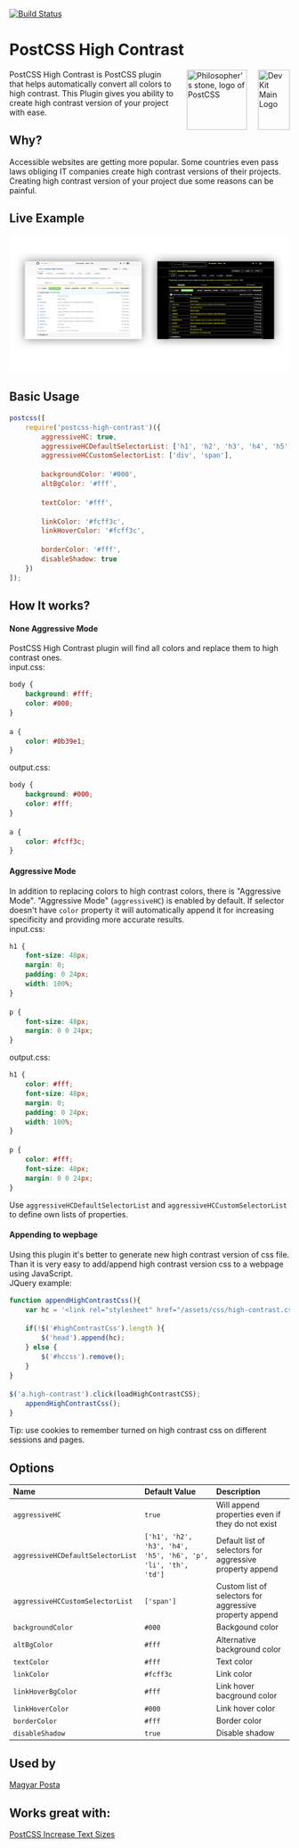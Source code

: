 [![Build Status](https://travis-ci.org/admdh/postcss-increase-text-sizes.svg?branch=master)](https://travis-ci.org/admdh/postcss-increase-text-sizes)
# PostCSS High Contrast
<img align="right" width="57" height="108" title="Dev Kit Main Logo" src="http://adm-designhouse.com/dev-kit-logo.png">

<img align="right" width="108" height="108" title="Philosopher’s stone, logo of PostCSS" src="http://postcss.github.io/postcss/logo.svg" hspace="20">
PostCSS High Contrast is PostCSS plugin that helps automatically convert all colors to high contrast. This Plugin gives you ability to create high contrast version of your project with ease.

## Why?
Accessible websites are getting more popular. Some countries even pass laws obliging IT companies create high contrast versions of their projects. Creating high contrast version of your project due some reasons can be painful.


## Live Example 	
<img title="High Contras Example" src="img/high-contrast-example-4.png">


## Basic Usage
```js
postcss([
	require('postcss-high-contrast')({
		aggressiveHC: true,
		aggressiveHCDefaultSelectorList: ['h1', 'h2', 'h3', 'h4', 'h5', 'h6', 'p', 'li', 'th', 'td'],
		aggressiveHCCustomSelectorList: ['div', 'span'],
		
		backgroundColor: '#000',
		altBgColor: '#fff',
		
		textColor: '#fff',
		
		linkColor: '#fcff3c',
		linkHoverColor: '#fcff3c',
		
		borderColor: '#fff',
		disableShadow: true
	})
]);

```
## How It works?
#### None Aggressive Mode
PostCSS High Contrast plugin will find all colors and replace them to high contrast ones.  
input.css:
```css
body {
	background: #fff;
	color: #000;
}

a {
	color: #0b39e1;
}
```
output.css:
```css
body {
	background: #000;
	color: #fff;
}

a {
	color: #fcff3c;
}
```
#### Aggressive Mode
In addition to replacing colors to high contrast colors, there is "Aggressive Mode". "Aggressive Mode" (```aggressiveHC```) is enabled by default. If selector doesn't have ```color``` property it will automatically append it for increasing specificity and providing more accurate results.  
input.css:
```css
h1 {
	font-size: 48px;
	margin: 0;
	padding: 0 24px;
	width: 100%;
}

p {
	font-size: 48px;
	margin: 0 0 24px;
}
```
output.css:
```css
h1 {
	color: #fff;
	font-size: 48px;
	margin: 0;
	padding: 0 24px;
	width: 100%;
}

p {
	color: #fff;
	font-size: 48px;
	margin: 0 0 24px;
}
```
Use ```aggressiveHCDefaultSelectorList``` and ```aggressiveHCCustomSelectorList``` to define own lists of properties.


#### Appending to wepbage
Using this plugin it's better to generate new high contrast version of css file. Than it is very easy to add/append high contrast version css to a webpage using JavaScript.  
JQuery example: 
```js
function appendHighContrastCss(){
	var hc = '<link rel="stylesheet" href="/assets/css/high-contrast.css" id="hccss"/>';

	if(!$('#highContrastCss').length ){
		$('head').append(hc);
	} else {
		$('#hccss').remove();
	}
}

$('a.high-contrast').click(loadHighContrastCSS);
	appendHighContrastCss();
}
```
Tip: use cookies to remember turned on high contrast css on different sessions and pages.

 

## Options
| Name                              | Default Value                                                 | Description    |
|:----------------------------------|:--------------------------------------------------------------|:---------------|
| `aggressiveHC`                    | `true`                                                        | Will append properties even if they do not exist |
| `aggressiveHCDefaultSelectorList` | `['h1', 'h2', 'h3', 'h4', 'h5', 'h6', 'p', 'li', 'th', 'td']` | Default list of selectors for aggressive property append |
| `aggressiveHCCustomSelectorList`  | `['span']`                                                    | Custom list of selectors for aggressive property append |
| `backgroundColor`                 | `#000`                                                        | Backgound color |
| `altBgColor`                      | `#fff`                                                        | Alternative background color |
| `textColor`                       | `#fff`                                                        | Text color |
| `linkColor`                       | `#fcff3c`                                                     | Link color |
| `linkHoverBgColor`                | `#fff`                                                        | Link hover bacground color |
| `linkHoverColor`                  | `#000`                                                        | Link hover color |
| `borderColor`                     | `#fff`                                                        | Border color |
| `disableShadow`                   | `true`                                                        | Disable shadow |


## Used by
[Magyar Posta](https://www.posta.hu)

## Works great with: 
[PostCSS Increase Text Sizes](https://github.com/admdh/postcss-increase-text-sizes)
